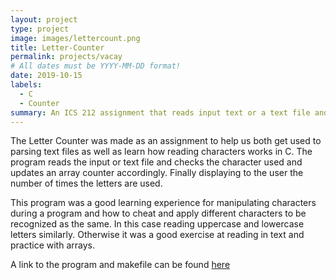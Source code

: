 ```yaml
---
layout: project
type: project
image: images/lettercount.png
title: Letter-Counter
permalink: projects/vacay
# All dates must be YYYY-MM-DD format!
date: 2019-10-15
labels:
  - C
  - Counter
summary: An ICS 212 assignment that reads input text or a text file and displays the amount of times a letter was used.
---
```


The Letter Counter was made as an assignment to help us both get used to parsing text files as well as learn how reading characters works in C. The program reads the input or text file and checks the character used and updates an array counter accordingly. Finally displaying to the user the number of times the letters are used.

This program was a good learning experience for manipulating characters during a program and how to cheat and apply different characters to be recognized as the same. In this case reading uppercase and lowercase letters similarly. Otherwise it was a good exercise at reading in text and practice with arrays.
 
A link to the program and makefile can be found [here](http://bit.ly/2GeGtY3)
